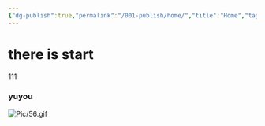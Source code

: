 ```yaml
---
{"dg-publish":true,"permalink":"/001-publish/home/","title":"Home","tags":["gardenEntry"]}
---
```


# there is start
111

### yuyou
![Pic/56.gif](/img/user/Pic/56.gif)